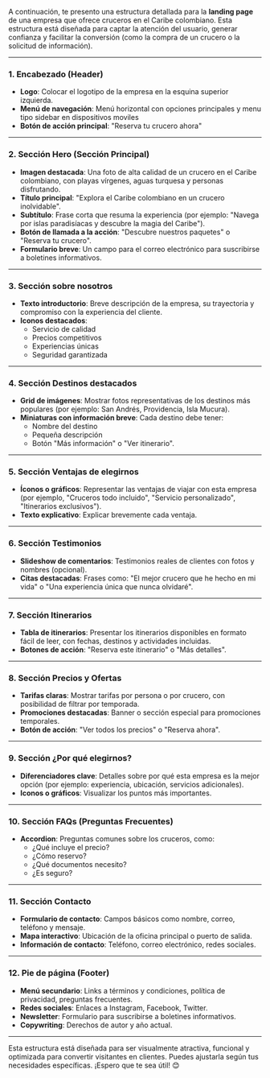 A continuación, te presento una estructura detallada para la **landing page** de una empresa que ofrece cruceros en el Caribe colombiano. Esta estructura está diseñada para captar la atención del usuario, generar confianza y facilitar la conversión (como la compra de un crucero o la solicitud de información).

---

### **1. Encabezado (Header)**
- **Logo**: Colocar el logotipo de la empresa en la esquina superior izquierda.
- **Menú de navegación**: Menú horizontal con opciones principales y menu tipo sidebar en dispositivos moviles
- **Botón de acción principal**: "Reserva tu crucero ahora"

---

### **2. Sección Hero (Sección Principal)**
- **Imagen destacada**: Una foto de alta calidad de un crucero en el Caribe colombiano, con playas vírgenes, aguas turquesa y personas disfrutando.
- **Título principal**: "Explora el Caribe colombiano en un crucero inolvidable".
- **Subtítulo**: Frase corta que resuma la experiencia (por ejemplo: "Navega por islas paradisíacas y descubre la magia del Caribe").
- **Botón de llamada a la acción**: "Descubre nuestros paquetes" o "Reserva tu crucero".
- **Formulario breve**: Un campo para el correo electrónico para suscribirse a boletines informativos.

---

### **3. Sección sobre nosotros**
- **Texto introductorio**: Breve descripción de la empresa, su trayectoria y compromiso con la experiencia del cliente.
- **Iconos destacados**: 
  - Servicio de calidad
  - Precios competitivos
  - Experiencias únicas
  - Seguridad garantizada

---

### **4. Sección Destinos destacados**
- **Grid de imágenes**: Mostrar fotos representativas de los destinos más populares (por ejemplo: San Andrés, Providencia, Isla Mucura).
- **Miniaturas con información breve**: Cada destino debe tener:
  - Nombre del destino
  - Pequeña descripción
  - Botón "Más información" o "Ver itinerario".

---

### **5. Sección Ventajas de elegirnos**
- **Íconos o gráficos**: Representar las ventajas de viajar con esta empresa (por ejemplo, "Cruceros todo incluido", "Servicio personalizado", "Itinerarios exclusivos").
- **Texto explicativo**: Explicar brevemente cada ventaja.

---

### **6. Sección Testimonios**
- **Slideshow de comentarios**: Testimonios reales de clientes con fotos y nombres (opcional).
- **Citas destacadas**: Frases como: "El mejor crucero que he hecho en mi vida" o "Una experiencia única que nunca olvidaré".

---

### **7. Sección Itinerarios**
- **Tabla de itinerarios**: Presentar los itinerarios disponibles en formato fácil de leer, con fechas, destinos y actividades incluidas.
- **Botones de acción**: "Reserva este itinerario" o "Más detalles".

---

### **8. Sección Precios y Ofertas**
- **Tarifas claras**: Mostrar tarifas por persona o por crucero, con posibilidad de filtrar por temporada.
- **Promociones destacadas**: Banner o sección especial para promociones temporales.
- **Botón de acción**: "Ver todos los precios" o "Reserva ahora".

---

### **9. Sección ¿Por qué elegirnos?**
- **Diferenciadores clave**: Detalles sobre por qué esta empresa es la mejor opción (por ejemplo: experiencia, ubicación, servicios adicionales).
- **Iconos o gráficos**: Visualizar los puntos más importantes.

---

### **10. Sección FAQs (Preguntas Frecuentes)**
- **Accordion**: Preguntas comunes sobre los cruceros, como:
  - ¿Qué incluye el precio?
  - ¿Cómo reservo?
  - ¿Qué documentos necesito?
  - ¿Es seguro?

---

### **11. Sección Contacto**
- **Formulario de contacto**: Campos básicos como nombre, correo, teléfono y mensaje.
- **Mapa interactivo**: Ubicación de la oficina principal o puerto de salida.
- **Información de contacto**: Teléfono, correo electrónico, redes sociales.

---

### **12. Pie de página (Footer)**
- **Menú secundario**: Links a términos y condiciones, política de privacidad, preguntas frecuentes.
- **Redes sociales**: Enlaces a Instagram, Facebook, Twitter.
- **Newsletter**: Formulario para suscribirse a boletines informativos.
- **Copywriting**: Derechos de autor y año actual.

---

Esta estructura está diseñada para ser visualmente atractiva, funcional y optimizada para convertir visitantes en clientes. Puedes ajustarla según tus necesidades específicas. ¡Espero que te sea útil! 😊